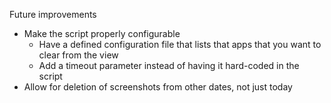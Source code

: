 Future improvements

- Make the script properly configurable
	- Have a defined configuration file that lists that apps that you want to clear from the view
	- Add a timeout parameter instead of having it hard-coded in the script
- Allow for deletion of screenshots from other dates, not just today


